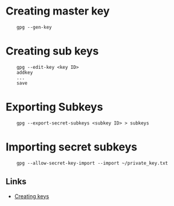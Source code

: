 # Creating master key

```
	gpg --gen-key
```

# Creating sub keys

```
	gpg --edit-key <key ID>
	addkey
	...
	save
```

# Exporting Subkeys

```
	gpg --export-secret-subkeys <subkey ID> > subkeys
```

# Importing secret subkeys

```
	gpg --allow-secret-key-import --import ~/private_key.txt
```

## Links
- [Creating keys](http://www.void.gr/kargig/blog/2013/12/02/creating-a-new-gpg-key-with-subkeys/)
